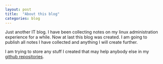 ```yaml
---
layout: post
title:  "About this blog"
categories: blog
---
```

Just another IT blog. I have been collecting notes on my linux administration experience for a while. Now at last this blog was created. I am going to publish all notes I have collected and anything I will create further.

I am trying to store any stuff I created that may help anybody else in my [github repositories](https://github.com/selivan).
